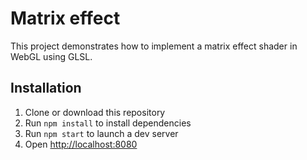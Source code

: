 # Matrix effect

This project demonstrates how to implement a matrix effect shader in WebGL using GLSL.

## Installation

1. Clone or download this repository
2. Run `npm install` to install dependencies
3. Run `npm start` to launch a dev server
4. Open <http://localhost:8080>
